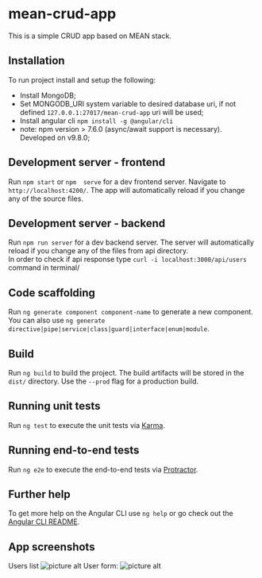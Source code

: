 # mean-crud-app

This is a simple CRUD app based on MEAN stack. 

## Installation

To run project install and setup the following:
* Install MongoDB;
* Set MONGODB_URI system variable to desired database uri, if not defined `127.0.0.1:27017/mean-crud-app` uri will be used;
* Install angular cli `npm install -g @angular/cli`  
* note: npm version > 7.6.0 (async/await support is necessary). Developed on v9.8.0;

## Development server - frontend

Run `npm start` or `npm  serve` for a dev frontend server. Navigate to `http://localhost:4200/`. The app will automatically reload if you change any of the source files.

## Development server - backend 

Run `npm run server` for a dev backend server. The server will automatically reload if you change any of the files from api directory.  
In order to check if api response type `curl -i localhost:3000/api/users` command in terminal/

## Code scaffolding

Run `ng generate component component-name` to generate a new component. You can also use `ng generate directive|pipe|service|class|guard|interface|enum|module`.

## Build

Run `ng build` to build the project. The build artifacts will be stored in the `dist/` directory. Use the `--prod` flag for a production build.

## Running unit tests

Run `ng test` to execute the unit tests via [Karma](https://karma-runner.github.io).

## Running end-to-end tests

Run `ng e2e` to execute the end-to-end tests via [Protractor](http://www.protractortest.org/).

## Further help

To get more help on the Angular CLI use `ng help` or go check out the [Angular CLI README](https://github.com/angular/angular-cli/blob/master/README.md).

## App screenshots

Users list
![picture alt](http://crud.miwu.pl/crud-list.png "Users list")
User form:
![picture alt](http://crud.miwu.pl/crud-form.png "User form")
